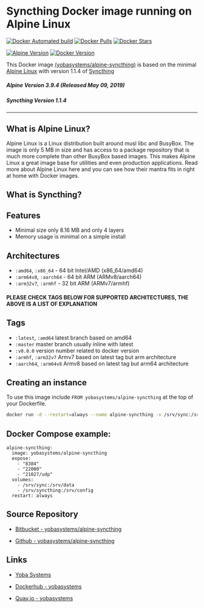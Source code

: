 # Syncthing Docker image running on Alpine Linux

[![Docker Automated build](https://img.shields.io/docker/automated/yobasystems/alpine-syncthing.svg?style=for-the-badge&logo=docker)](https://hub.docker.com/r/yobasystems/alpine-syncthing/)
[![Docker Pulls](https://img.shields.io/docker/pulls/yobasystems/alpine-syncthing.svg?style=for-the-badge&logo=docker)](https://hub.docker.com/r/yobasystems/alpine-syncthing/)
[![Docker Stars](https://img.shields.io/docker/stars/yobasystems/alpine-syncthing.svg?style=for-the-badge&logo=docker)](https://hub.docker.com/r/yobasystems/alpine-syncthing/)

[![Alpine Version](https://img.shields.io/badge/Alpine%20version-v3.9.4-green.svg?style=for-the-badge)](https://alpinelinux.org/)
[![Docker Version](https://img.shields.io/badge/Syncthing%20version-v1.1.4-green.svg?style=for-the-badge)](https://www.docker.com/)


This Docker image [(yobasystems/alpine-syncthing)](https://hub.docker.com/r/yobasystems/alpine-syncthing/) is based on the minimal [Alpine Linux](https://alpinelinux.org/) with version 1.1.4 of [Syncthing](https://syncthing.net/)

##### Alpine Version 3.9.4 (Released May 09, 2019)
##### Syncthing Version 1.1.4

----

## What is Alpine Linux?
Alpine Linux is a Linux distribution built around musl libc and BusyBox. The image is only 5 MB in size and has access to a package repository that is much more complete than other BusyBox based images. This makes Alpine Linux a great image base for utilities and even production applications. Read more about Alpine Linux here and you can see how their mantra fits in right at home with Docker images.

## What is Syncthing?

## Features

* Minimal size only 8.16 MB and only 4 layers
* Memory usage is minimal on a simple install

## Architectures

* ```:amd64```, ```:x86_64``` - 64 bit Intel/AMD (x86_64/amd64)
* ```:arm64v8```, ```:aarch64``` - 64 bit ARM (ARMv8/aarch64)
* ```:arm32v7```, ```:armhf``` - 32 bit ARM (ARMv7/armhf)

#### PLEASE CHECK TAGS BELOW FOR SUPPORTED ARCHITECTURES, THE ABOVE IS A LIST OF EXPLANATION

## Tags

* ```:latest```, ```:amd64``` latest branch based on amd64
* ```:master``` master branch usually inline with latest
* ```:v0.0.0``` version number related to docker version
* ```:armhf```, ```:arm32v7``` Armv7 based on latest tag but arm architecture
* ```:aarch64```, ```:arm64v8``` Armv8 based on latest tag but arm64 architecture

## Creating an instance

To use this image include `FROM yobasystems/alpine-syncthing` at the top of your Dockerfile.

```bash
docker run -d --restart=always --name alpine-syncthing -v /srv/sync:/srv/data -v /srv/syncthing:/srv/config -p 22000:22000  -p 21025:21025/udp -p 8384:8384 yobasystems/alpine-syncthing
```

## Docker Compose example:

```yalm
alpine-syncthing:
  image: yobasystems/alpine-syncthing
  expose:
    - "8384"
    - "22000"
    - "21027/udp"
  volumes:
    - /srv/sync:/srv/data
    - /srv/syncthing:/srv/config
  restart: always
```

## Source Repository

* [Bitbucket - yobasystems/alpine-syncthing](https://bitbucket.org/yobasystems/alpine-syncthing/)

* [Github - yobasystems/alpine-syncthing](https://github.com/yobasystems/alpine-syncthing)

## Links

* [Yoba Systems](https://www.yobasystems.co.uk/)

* [Dockerhub - yobasystems](https://hub.docker.com/u/yobasystems/)

* [Quay.io - yobasystems](https://quay.io/organization/yobasystems)
